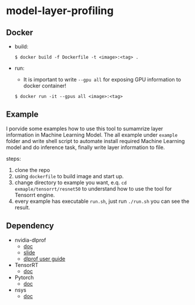 # model-layer-profiling

## Docker

* build:

    ```
    $ docker build -f Dockerfile -t <image>:<tag> .
    ```

* run:

    * It is important to write ```--gpu all``` for exposing GPU information to docker container!

    ```
    $ docker run -it --gpus all <image>:<tag>
    ```

## Example

I porvide some examples how to use this tool to sumamrize layer information in Machine Learning Model. The all example under ```example``` folder and write shell script to automate install required Machine Learning model and do inference task, finally write layer information to file.

steps:
1. clone the repo
2. using ```dockerfile``` to build image and start up.
3. change directory to example you want, e.q. ```cd exmaple/tensorrt/resnet50``` to understand how to use the tool for Tensorrt engine.
4. every example has executable ```run.sh```, just run ```./run.sh``` you can see the result.


## Dependency

* nvidia-dlprof
    * [doc](https://docs.nvidia.com/deeplearning/frameworks/dlprof-user-guide/#using_ngc_docker_container)
    * [slide](https://tigress-web.princeton.edu/~jdh4/how_to_profile_with_dlprof_may_2021.pdf)
    * [dlprof user guide](https://docs.nvidia.com/deeplearning/frameworks/tensorboard-plugin-user-guide/index.html)
* TensorRT
    * [doc](https://docs.nvidia.com/deeplearning/tensorrt/developer-guide/index.html#python_topics)
* Pytorch
    * [doc](https://pytorch.org/get-started/locally/)
* nsys
    * [doc](https://docs.nvidia.com/nsight-systems/InstallationGuide/index.html)
